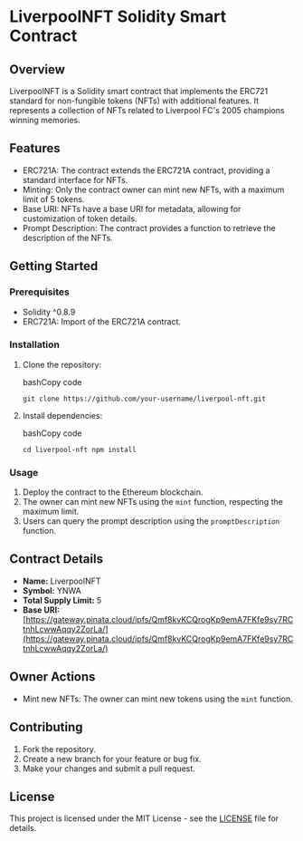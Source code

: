 
# LiverpoolNFT Solidity Smart Contract

## Overview

LiverpoolNFT is a Solidity smart contract that implements the ERC721 standard for non-fungible tokens (NFTs) with additional features. It represents a collection of NFTs related to Liverpool FC's 2005 champions winning memories.

## Features

-   ERC721A: The contract extends the ERC721A contract, providing a standard interface for NFTs.
-   Minting: Only the contract owner can mint new NFTs, with a maximum limit of 5 tokens.
-   Base URI: NFTs have a base URI for metadata, allowing for customization of token details.
-   Prompt Description: The contract provides a function to retrieve the description of the NFTs.

## Getting Started

### Prerequisites

-   Solidity ^0.8.9
-   ERC721A: Import of the ERC721A contract.

### Installation

1.  Clone the repository:
    
    bashCopy code
    
    `git clone https://github.com/your-username/liverpool-nft.git` 
    
2.  Install dependencies:
    
    bashCopy code
    
    `cd liverpool-nft
    npm install` 
    

### Usage

1.  Deploy the contract to the Ethereum blockchain.
2.  The owner can mint new NFTs using the `mint` function, respecting the maximum limit.
3.  Users can query the prompt description using the `promptDescription` function.

## Contract Details

-   **Name:** LiverpoolNFT
-   **Symbol:** YNWA
-   **Total Supply Limit:** 5
-   **Base URI:** [https://gateway.pinata.cloud/ipfs/Qmf8kvKCQrogKp9emA7FKfe9sy7RCtnhLcwwAqqy2ZorLa/](https://gateway.pinata.cloud/ipfs/Qmf8kvKCQrogKp9emA7FKfe9sy7RCtnhLcwwAqqy2ZorLa/)

## Owner Actions

-   Mint new NFTs: The owner can mint new tokens using the `mint` function.

## Contributing

1.  Fork the repository.
2.  Create a new branch for your feature or bug fix.
3.  Make your changes and submit a pull request.

## License

This project is licensed under the MIT License - see the [LICENSE](https://chat.openai.com/c/LICENSE) file for details.